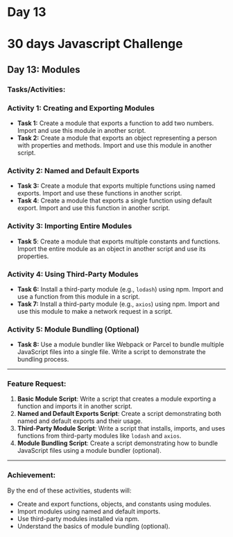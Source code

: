 # Day 13

# 30 days Javascript Challenge

## Day 13: Modules

### Tasks/Activities:

### Activity 1: **Creating and Exporting Modules**

- **Task 1:** Create a module that exports a function to add two numbers. Import and use this module in another script.
- **Task 2:** Create a module that exports an object representing a person with properties and methods. Import and use this module in another script.

### Activity 2: **Named and Default Exports**

- **Task 3:** Create a module that exports multiple functions using named exports. Import and use these functions in another script.
- **Task 4**: Create a module that exports a single function using default export. Import and use this function in another script.

### Activity 3: **Importing Entire Modules**

- **Task 5**: Create a module that exports multiple constants and functions. Import the entire module as an object in another script and use its properties.

### Activity 4: **Using Third-Party Modules**

- **Task 6:** Install a third-party module (e.g., `lodash`) using npm. Import and use a function from this module in a script.
- **Task 7:** Install a third-party module (e.g., `axios`) using npm. Import and use this module to make a network request in a script.

### Activity 5: **Module Bundling (Optional)**

- **Task 8:** Use a module bundler like Webpack or Parcel to bundle multiple JavaScript files into a single file. Write a script to demonstrate the bundling process.

---

### Feature Request:

1. **Basic Module Script**: Write a script that creates a module exporting a function and imports it in another script.
2. **Named and Default Exports Script**: Create a script demonstrating both named and default exports and their usage.
3. **Third-Party Module Script**: Write a script that installs, imports, and uses functions from third-party modules like `lodash` and `axios`.
4. **Module Bundling Script**: Create a script demonstrating how to bundle JavaScript files using a module bundler (optional).

---

### Achievement:

By the end of these activities, students will:

- Create and export functions, objects, and constants using modules.
- Import modules using named and default imports.
- Use third-party modules installed via npm.
- Understand the basics of module bundling (optional).